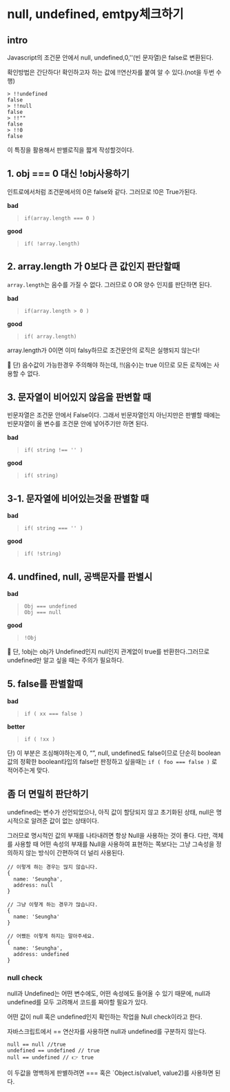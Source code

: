 # null, undefined, emtpy체크하기

## intro

Javascript의 조건문 안에서 null, undefined,0,''(빈 문자열)은 false로 변환된다.

확인방법은 간단하다! 확인하고자 하는 값에 !!연산자를 붙여 알 수 있다.(not을 두번 수행)

```
> !!undefined
false
> !!null
false
> !!""
false
> !!0
false
```

이 특징을 활용해서 판별로직을 짧게 작성할것이다.

## 1. obj === 0 대신 !obj사용하기

인트로에서처럼 조건문에서의 0은 false와 같다.
그러므로 !0은 True가된다.

**bad**

> `if(array.length === 0 )`

**good**

> `if( !array.length)`

## 2. array.length 가 0보다 큰 값인지 판단할때

`array.length`는 음수를 가질 수 없다.
그러므로 0 OR 양수 인지를 판단하면 된다.

**bad**

> `if(array.length > 0 )`

**good**

> `if( array.length)`

array.length가 0이면 이미 falsy하므로 조건문안의 로직은 실행되지 않는다!

🤔 단) 음수값이 가능한경우 주의해야 하는데, !!(음수)는 true 이므로 모든 로직에는 사용할 수 없다.

## 3. 문자열이 비어있지 않음을 판변할 때

빈문자열은 조건문 안에서 False이다. 그래서 빈문자열인지 아닌지만은 판별할 때에는 빈문자열이 올 변수를 조건문 안에 넣어주기만 하면 된다.

**bad**

> `if( string !== '' )`

**good**

> `if( string)`

## 3-1. 문자열에 비어있는것을 판별할 때

**bad**

> `if( string === '' )`

**good**

> `if( !string)`

## 4. undfined, null, 공백문자를 판별시

**bad**

> `Obj === undefined`  
> `Obj === null`

**good**

> `!Obj`

🤔 단, !obj는 obj가 Undefined인지 null인지 관계없이 true를 반환한다.그러므로 undefined만 알고 싶을 때는 주의가 필요하다.

## 5. false를 판별할때

**bad**

> `if ( xx === false )`

**better**

> `if ( !xx )`

단) 이 부분은 조심해야하는게 0, “”, null, undefined도 false이므로 단순히 boolean값의 정확한 boolean타입의 false만 판정하고 싶을때는 `if ( foo === false )` 로 적어주는게 맞다.

## 좀 더 면밀히 판단하기

undefined는 변수가 선언되었으나, 아직 값이 할당되지 않고 초기화된 상태,
null은 명시적으로 알려준 값이 없는 상태이다.

그러므로 명시적인 값의 부재를 나타내려면 항상 Null을 사용하는 것이 좋다.
다만, 객체를 사용할 때 어떤 속성의 부재를 Null을 사용하여 표현하는 쪽보다는 그냥 그속성을 정의하지 않는 방식이 간편하여 더 널리 사용된다.

```
// 이렇게 하는 경우는 많지 않습니다.
{
  name: 'Seungha',
  address: null
}

// 그냥 이렇게 하는 경우가 많습니다.
{
  name: 'Seungha'
}

// 어쨌든 이렇게 하지는 말아주세요.
{
  name: 'Seungha',
  address: undefined
}
```

### null check

null과 Undefined는 어떤 변수에도, 어떤 속성에도 들어올 수 있기 때문에, null과 undefined를 모두 고려해서 코드를 짜야할 필요가 있다.

어떤 값이 null 혹은 undefined인지 확인하는 작업을 Null check이라고 한다.

자바스크립트에서 == 연산자를 사용하면 null과 undefined를 구분하지 않는다.

```
null == null //true
undefined == undefined // true
null == undefined // 👉 true
```

이 두값을 명백하게 판별하려면 === 혹은 `Object.is(value1, value2)를 사용하면 된다.
